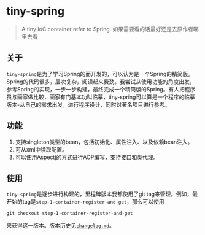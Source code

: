 tiny-spring
=======

>A tiny IoC container refer to Spring. 如果需要看的话最好还是去原作者哪里去看

## 关于

`tiny-spring`是为了学习Spring的而开发的，可以认为是一个Spring的精简版。Spring的代码很多，层次复杂，阅读起来费劲。我尝试从使用功能的角度出发，参考Spring的实现，一步一步构建，最终完成一个精简版的Spring。有人把程序员与画家做比较，画家有门基本功叫临摹，tiny-spring可以算是一个程序的临摹版本-从自己的需求出发，进行程序设计，同时对著名项目进行参考。

## 功能

1. 支持singleton类型的bean，包括初始化、属性注入、以及依赖bean注入。
2. 可从xml中读取配置。
3. 可以使用Aspectj的方式进行AOP编写，支持接口和类代理。

## 使用

`tiny-spring`是逐步进行构建的，里程碑版本我都使用了git tag来管理。例如，最开始的tag是`step-1-container-register-and-get`，那么可以使用

	git checkout step-1-container-register-and-get
	
来获得这一版本。版本历史见[`changelog.md`](https://github.com/code4craft/tiny-spring/blob/master/changelog.md)。
